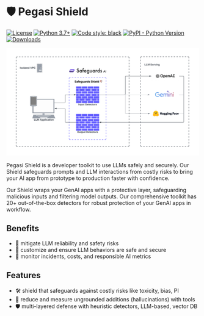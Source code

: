 # 🛡️ Pegasi Shield 
[![License](https://img.shields.io/badge/License-Apache_2.0-blue.svg)](https://opensource.org/licenses/Apache-2.0)
[![Python 3.7+](https://img.shields.io/badge/python-3.7+-blue.svg)](https://www.python.org/downloads/release/python-370/)
[![Code style: black](https://img.shields.io/badge/code%20style-black-000000.svg)](https://github.com/psf/black)
[![PyPI - Python Version](https://img.shields.io/pypi/v/llm-guard)](https://pypi.org/project/guardrail-ml)
[![Downloads](https://static.pepy.tech/badge/guardrail-ml)](https://pepy.tech/project/guardrail-ml)

![plot](./static/images/safeguards-shield.png)

Pegasi Shield is a developer toolkit to use LLMs safely and securely. Our Shield safeguards prompts and LLM interactions from costly risks to bring your AI app from prototype to production faster with confidence.

Our Shield wraps your GenAI apps with a protective layer, safeguarding malicious inputs and filtering model outputs. Our comprehensive toolkit has 20+ out-of-the-box detectors for robust protection of your GenAI apps in workflow.


## Benefits
- 🚀 mitigate LLM reliability and safety risks 
- 📝 customize and ensure LLM behaviors are safe and secure
- 💸 monitor incidents, costs, and responsible AI metrics 

## Features 
- 🛠️ shield that safeguards against costly risks like toxicity, bias, PI
- 🤖 reduce and measure ungrounded additions (hallucinations) with tools
- 🛡️ multi-layered defense with heuristic detectors, LLM-based, vector DB

